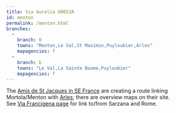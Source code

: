 ```yaml
---
title: Via Aurelia GR653A
id: menton
permalink: /menton.html
branches:
  -
    branch: 0
    towns: "Menton,Le Val,St Maximin,Puyloubier,Arles"
    mapagencies: f
  -
    branch: b
    towns: "Le Val,La Sainte Baume,Puyloubier"
    mapagencies: f
---
```


The [Amis de St Jacques in SE France][0] are creating a route linking Mortola/Menton with [Arles][1]; there are overview maps on their site.  
See [Via Francigena page][2] for link to/from Sarzana and Rome.

[0]: http://www.compostelle-paca-corse.info/Chemin/chemincompostellepaca.html
[1]: toulouse.html
[2]: francigena_i.html